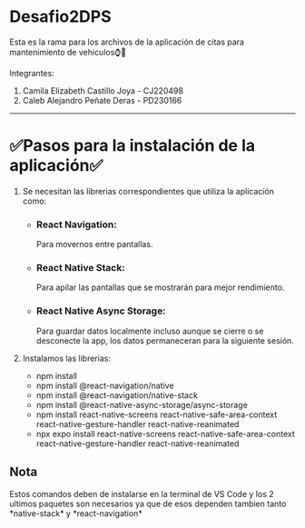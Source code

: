 # Desafio2DPS
Esta es la rama para los archivos de la aplicación de citas para mantenimiento de vehiculos⌚🚗

Integrantes:

1. Camila Elizabeth Castillo Joya - CJ220498
2. Caleb Alejandro Peñate Deras - PD230166


*****************************************************************************************************
<h1>✅Pasos para la instalación de la aplicación✅</h1>

1. Se necesitan las librerias correspondientes que utiliza la aplicación como:
   - <h3>React Navigation:</h3>Para movernos entre pantallas.
   - <h3>React Native Stack:</h3>Para apilar las pantallas que se mostrarán para mejor rendimiento.
   - <h3>React Native Async Storage:</h3>Para guardar datos localmente incluso aunque se cierre o se desconecte la app, los datos permaneceran para la siguiente sesión.

2. Instalamos las librerias:
   - npm install
   - npm install @react-navigation/native
   - npm install @react-navigation/native-stack
   - npm install @react-native-async-storage/async-storage
   - npm install react-native-screens react-native-safe-area-context react-native-gesture-handler react-native-reanimated
   - npx expo install react-native-screens react-native-safe-area-context react-native-gesture-handler react-native-reanimated
   
<h2>Nota</h2>
Estos comandos deben de instalarse en la terminal de VS Code y los 2 ultimos paquetes son necesarios ya que de esos dependen tambien tanto *native-stack* y *react-navigation*
